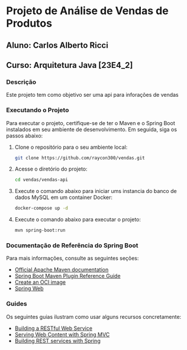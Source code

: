 # Projeto de Análise de Vendas de Produtos

## Aluno: Carlos Alberto Ricci
## Curso: Arquitetura Java [23E4_2]

### Descrição

Este projeto tem como objetivo ser uma api para inforações de vendas

### Executando o Projeto

Para executar o projeto, certifique-se de ter o Maven e o Spring Boot instalados em seu ambiente de desenvolvimento. Em seguida, siga os passos abaixo:

1. Clone o repositório para o seu ambiente local:

   ```bash
   git clone https://github.com/raycon300/vendas.git
    ```
2. Acesse o diretório do projeto:
   ```bash
   cd vendas/vendas-api
   ```
3. Execute o comando abaixo para iniciar ums instancia do banco de dados MySQL em um container Docker:

   ```bash
   docker-compose up -d
   ``` 
4. Execute o comando abaixo para executar o projeto:

   ```bash
   mvn spring-boot:run
   ```

### Documentação de Referência do Spring Boot

Para mais informações, consulte as seguintes seções:

* [Official Apache Maven documentation](https://maven.apache.org/guides/index.html)
* [Spring Boot Maven Plugin Reference Guide](https://docs.spring.io/spring-boot/docs/3.1.4/maven-plugin/reference/html/)
* [Create an OCI image](https://docs.spring.io/spring-boot/docs/3.1.4/maven-plugin/reference/html/#build-image)
* [Spring Web](https://docs.spring.io/spring-boot/docs/3.1.4/reference/htmlsingle/index.html#web)

### Guides

Os seguintes guias ilustram como usar alguns recursos concretamente:

* [Building a RESTful Web Service](https://spring.io/guides/gs/rest-service/)
* [Serving Web Content with Spring MVC](https://spring.io/guides/gs/serving-web-content/)
* [Building REST services with Spring](https://spring.io/guides/tutorials/rest/)

